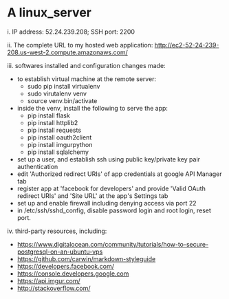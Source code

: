 # A linux_server
i. IP address: 52.24.239.208; SSH port: 2200

ii. The complete URL to my hosted web application:
http://ec2-52-24-239-208.us-west-2.compute.amazonaws.com/

iii. softwares installed and configuration changes made:
  - to establish virtual machine at the remote server:
    - sudo pip install virtualenv
    - sudo virutalenv venv
    - source venv.bin/activate
  - inside the venv, install the following to serve the app:
    - pip install flask
    - pip install httplib2
    - pip install requests
    - pip install oauth2client
    - pip install imgurpython
    - pip install sqlalchemy
  - set up a user, and establish ssh using public key/private key pair
    authentication
  - edit 'Authorized redirect URIs' of app credentials at google API Manager tab
  - register app at 'facebook for developers' and provide 'Valid OAuth redirect
    URIs' and 'Site URL' at the app's Settings tab
  - set up and enable firewall including denying access via port 22
  - in /etc/ssh/sshd_config, disable password login and root login, reset port.

iv. third-party resources, including:
  - https://www.digitalocean.com/community/tutorials/how-to-secure-postgresql-on-an-ubuntu-vps
  - https://github.com/carwin/markdown-styleguide
  - https://developers.facebook.com/
  - https://console.developers.google.com
  - https://api.imgur.com/
  - http://stackoverflow.com/
